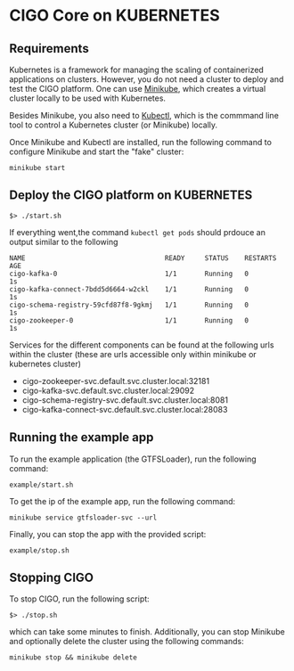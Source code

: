 # CIGO Core on KUBERNETES
## Requirements
Kubernetes is a framework for managing the scaling of containerized applications on clusters. However, you do not need a cluster to deploy and test the CIGO platform. One can use [Minikube](https://kubernetes.io/docs/getting-started-guides/minikube/), which creates a virtual cluster locally to be used with Kubernetes. 

Besides Minikube, you also need to [Kubectl](https://kubernetes.io/docs/tasks/tools/install-kubectl/), which is the commmand line tool to control a Kubernetes cluster (or Minikube) locally.

Once Minikube and Kubectl are installed, run the following command to configure Minikube and start the "fake" cluster:

```
minikube start
```

## Deploy the CIGO platform on KUBERNETES

```
$> ./start.sh
```
If everything went,the command `kubectl get pods` should prdouce an output similar to the following

```
NAME                                   READY     STATUS    RESTARTS   AGE
cigo-kafka-0                           1/1       Running   0          1s
cigo-kafka-connect-7bdd5d6664-w2ckl    1/1       Running   0          1s
cigo-schema-registry-59cfd87f8-9gkmj   1/1       Running   0          1s
cigo-zookeeper-0                       1/1       Running   0          1s
```

Services for the different components can be found at the following urls within the cluster (these are urls accessible only within minikube or kubernetes cluster)

* cigo-zookeeper-svc.default.svc.cluster.local:32181
* cigo-kafka-svc.default.svc.cluster.local:29092
* cigo-schema-registry-svc.default.svc.cluster.local:8081
* cigo-kafka-connect-svc.default.svc.cluster.local:28083

## Running the example app

To run the example application (the GTFSLoader), run the following command:

```
example/start.sh
```

To get the ip of the example app, run the following command:

```
minikube service gtfsloader-svc --url
```

Finally, you can stop the app with the provided script:

```
example/stop.sh
```


## Stopping CIGO

To stop CIGO, run the following script:

```
$> ./stop.sh
```

which can take some minutes to finish. Additionally, you can stop Minikube and optionally delete the cluster using the following commands:

```
minikube stop && minikube delete
```
